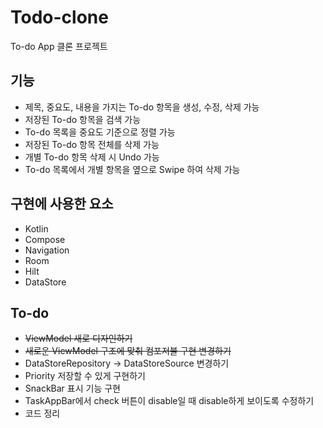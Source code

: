 # Todo-clone
To-do App 클론 프로젝트

## 기능
* 제목, 중요도, 내용을 가지는 To-do 항목을 생성, 수정, 삭제 가능
* 저장된 To-do 항목을 검색 가능
* To-do 목록을 중요도 기준으로 정렬 가능
* 저장된 To-do 항목 전체를 삭제 가능
* 개별 To-do 항목 삭제 시 Undo 가능 
* To-do 목록에서 개별 항목을 옆으로 Swipe 하여 삭제 가능

## 구현에 사용한 요소
* Kotlin
* Compose
* Navigation
* Room
* Hilt
* DataStore

## To-do
* ~~ViewModel 새로 디자인하기~~
* ~~새로운 ViewModel 구조에 맞춰 컴포저블 구현 변경하기~~ 
* DataStoreRepository -> DataStoreSource 변경하기
* Priority 저장할 수 있게 구현하기 
* SnackBar 표시 기능 구현
* TaskAppBar에서 check 버튼이 disable일 때 disable하게 보이도록 수정하기
* 코드 정리 
